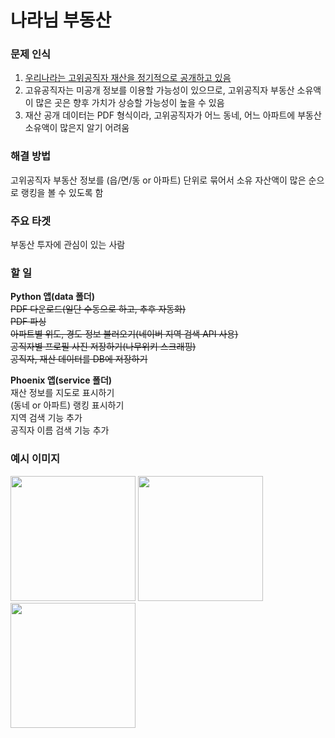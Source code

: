 # 나라님 부동산

### 문제 인식
1. <a href="https://www.peti.go.kr/prptOptp.do">우리나라는 고위공직자 재산을 정기적으로 공개하고 있음</a>
2. 고유공직자는 미공개 정보를 이용할 가능성이 있으므로, 고위공직자 부동산 소유액이 많은 곳은 향후 가치가 상승할 가능성이 높을 수 있음
3. 재산 공개 데이터는 PDF 형식이라, 고위공직자가 어느 동네, 어느 아파트에 부동산 소유액이 많은지 알기 어려움


### 해결 방법
고위공직자 부동산 정보를 (읍/면/동 or 아파트) 단위로 묶어서
소유 자산액이 많은 순으로 랭킹을 볼 수 있도록 함


### 주요 타겟
부동산 투자에 관심이 있는 사람


### 할 일
<b>Python 앱(data 폴더)</b><br/>
<del><label for="download_pdf">PDF 다운로드(일단 수동으로 하고, 추후 자동화)</label></del><br/>
<del><label for="parse_pdf">PDF 파싱</label></del><br/>
<del><label for="naver_location_search_api">아파트별 위도, 경도 정보 불러오기(네이버 지역 검색 API 사용)</label></del><br/>
<del><label for="get_profile_image">공직자별 프로필 사진 저장하기(나무위키 스크래핑)</label></del><br/>
<del><label for="insert_data">공직자, 재산 데이터를 DB에 저장하기</label></del><br/>

<b>Phoenix 앱(service 폴더)</b><br/>
<label for="show_properties_map">재산 정보를 지도로 표시하기</label><br/>
<label for="show_properties_rank">(동네 or 아파트) 랭킹 표시하기</label><br/>
<label for="search_location">지역 검색 기능 추가</label><br/>
<label for="search_name">공직자 이름 검색 기능 추가</label><br/>


### 예시 이미지
<img width="200" src="https://github.com/user-attachments/assets/80a950b2-7918-4f7b-8c36-265b41de9d71" />
<img width="200" src="https://github.com/user-attachments/assets/f0244b13-0207-41c2-a7a5-06782fa92a89" />
<img width="200" src="https://github.com/user-attachments/assets/39311e41-8307-4659-b9e2-a2149dbcb83d" />
